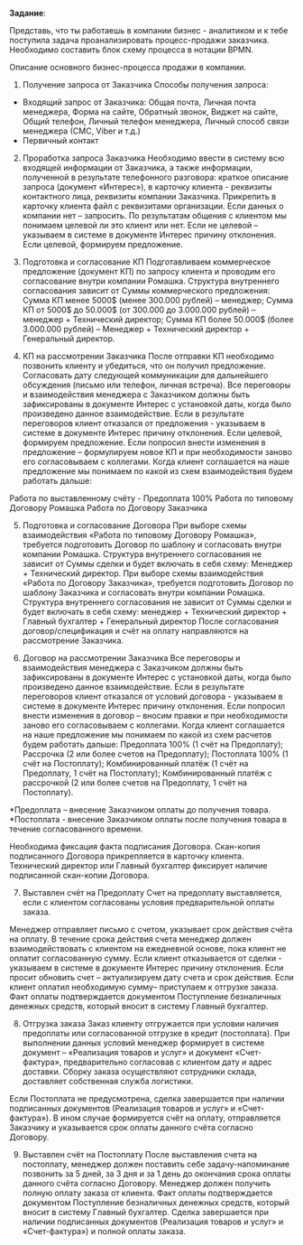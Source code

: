 **Задание**:

 Представь, что ты работаешь в компании бизнес - аналитиком и к тебе поступила задача проанализировать процесс-продажи заказчика. Необходимо составить блок схему процесса в нотации BPMN.

 Описание основного бизнес-процесса продажи в компании. 
1. Получение запроса от Заказчика
Способы получения запроса:
 - Входящий запрос от Заказчика: 
Общая почта,
Личная почта менеджера, Форма на сайте, Обратный звонок,  Виджет на сайте, Общий телефон, Личный телефон менеджера, Личный способ связи менеджера (СМС, Viber и т.д.) 
 - Первичный контакт 
  
2. Проработка запроса Заказчика
Необходимо ввести в систему всю входящей информации от Заказчика, а также информации, полученной в результате телефонного разговора: краткое описание запроса (документ «Интерес»), в карточку клиента - реквизиты контактного лица, реквизиты компании Заказчика. 
Прикрепить в карточку клиента файл с реквизитами организации. Если данных о компании нет – запросить.
По результатам общения с клиентом мы понимаем целевой ли это клиент или нет.
Если не целевой – указываем в системе в документе Интерес причину отклонения.
Если целевой, формируем предложение.
  
3. Подготовка и согласование КП
Подготавливаем коммерческое предложение (документ КП) по запросу клиента и проводим его согласование внутри компании Ромашка. 
Структура внутреннего согласования зависит от Суммы коммерческого предложения:
Сумма КП менее 5000$ (менее 300.000 рублей) – менеджер; 
Сумма КП от 5000$ до 50.000$ (от 300.000 до 3.000.000 рублей) – менеджер + Технический директор; 
Сумма КП более 50.000$ (более 3.000.000 рублей) – Менеджер + Технический директор + Генеральный директор. 
 
4. КП на рассмотрении Заказчика
После отправки КП необходимо позвонить клиенту и убедиться, что он получил предложение. Согласовать дату следующей коммуникации для дальнейшего обсуждения (письмо или телефон, личная встреча).
Все переговоры и взаимодействия менеджера с Заказчиком должны быть зафиксированы в документе Интерес с установкой даты, когда было произведено данное взаимодействие.
Если в результате переговоров клиент отказался от предложения - указываем в системе в документе Интерес причину отклонения. Если целевой, формируем предложение.
Если попросил внести изменения в предложение – формулируем новое КП и при необходимости заново его согласовываем с коллегами.
Когда клиент соглашается на наше предложение мы понимаем по какой из схем взаимодействия будем работать дальше:
 
Работа по выставленному счёту - Предоплата 100%
Работа по типовому Договору Ромашка 
Работа по Договору Заказчика 
 
5. Подготовка и согласование Договора
При выборе схемы взаимодействия «Работа по типовому Договору Ромашка», требуется подготовить Договор по шаблону и согласовать внутри компании Ромашка. 
Структура внутреннего согласования не зависит от Суммы сделки и будет включать в себя схему: Менеджер + Технический директор. 
При выборе схемы взаимодействия «Работа по Договору Заказчика», требуется подготовить Договор по шаблону Заказчика и согласовать внутри компании Ромашка. 
Структура внутреннего согласования не зависит от Суммы сделки и будет включать в себя схему: менеджер + Технический директор + Главный бухгалтер + Генеральный директор 
После согласования договор/спецификация и счёт на оплату направляются на рассмотрение Заказчика. 
 
6. Договор на рассмотрении Заказчика
Все переговоры и взаимодействия менеджера с Заказчиком должны быть зафиксированы в документе Интерес с установкой даты, когда было произведено данное взаимодействие.
Если в результате переговоров клиент отказался от условий договора - указываем в системе в документе Интерес причину отклонения.
Если попросил внести изменения в договор – вносим правки и при необходимости заново его согласовываем с коллегами.
Когда клиент соглашается на наше предложение мы понимаем по какой из схем расчетов будем работать дальше:
Предоплата 100% (1 счёт на Предоплату);
Рассрочка (2 или более счетов на Предоплату);
Постоплата 100% (1 счёт на Постоплату);
Комбинированный платёж (1 счёт на Предоплату, 1 счёт на Постоплату);
Комбинированный платёж с рассрочкой (2 или более счетов на Предоплату, 1 счёт на Постоплату).

*Предоплата – внесение Заказчиком оплаты до получения товара.
*Постоплата - внесение Заказчиком оплаты после получения товара в течение согласованного времени.
 
Необходима фиксация факта подписания Договора. 
Скан-копия подписанного Договора прикрепляется в карточку клиента. 
Технический директор или Главный бухгалтер фиксирует наличие подписанной скан-копии Договора. 
 

 
7. Выставлен счёт на Предоплату
Счет на предоплату выставляется, если с клиентом согласованы условия предварительной оплаты заказа.
 
Менеджер отправляет письмо с счетом, указывает срок действия счёта на оплату. В течение срока действия счета менеджер должен взаимодействовать с клиентом на ежедневной основе, пока клиент не оплатит согласованную сумму.
Если клиент отказывается от сделки - указываем в системе в документе Интерес причину отклонения.
Если просит обновить счет – актуализируем дату счета и срок действия.
Если клиент оплатил необходимую сумму– приступаем к отгрузке заказа. Факт оплаты подтверждается документом Поступление безналичных денежных средств, который вносит в систему Главный бухгалтер.
  
 
8. Отгрузка заказа
Заказ клиенту отгружается при условии наличия предоплаты или согласованной отгрузке в кредит (постоплата). При выполнении данных условий менеджер формирует в системе документ – «Реализация товаров и услуг» и документ «Счет-фактура», предварительно согласовав с клиентом дату и адрес доставки.
Сборку заказа осуществляют сотрудники склада, доставляет собственная служба логистики.
 
Если Постоплата не предусмотрена, сделка завершается при наличии подписанных документов (Реализация товаров и услуг» и «Счет-фактура»).
В ином случае формируется счёт на оплату, отправляется Заказчику и указывается срок оплаты данного счёта согласно Договору. 
 
9. Выставлен счёт на Постоплату
 После выставления счета на постоплату, менеджер должен поставить себе задачу-напоминание позвонить за 5 дней, за 3 дня и за 1 день до окончания срока оплаты данного счёта согласно Договору. 
Менеджер должен получить полную оплату заказа от клиента.
Факт оплаты подтверждается документом Поступление безналичных денежных средств, который вносит в систему Главный бухгалтер.
Сделка завершается при наличии подписанных документов (Реализация товаров и услуг» и «Счет-фактура») и полной оплаты заказа.
